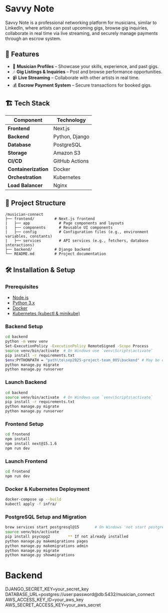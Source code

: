 # Savvy Note

Savvy Note is a professional networking platform for musicians, similar to LinkedIn, where artists can post upcoming gigs, browse gig inquiries, collaborate in real time via live streaming, and securely manage payments through an escrow system.

## 🚀 Features

- 🎤 **Musician Profiles** – Showcase your skills, experience, and past gigs.  
- 🎶 **Gig Listings & Inquiries** – Post and browse performance opportunities.  
- 📹 **Live Streaming** – Collaborate with other artists in real time.  
- 💰 **Escrow Payment System** – Secure transactions for booked gigs.  

## 🏗️ Tech Stack

| Component      | Technology |
|---------------|-----------|
| **Frontend**  | Next.js |
| **Backend**   | Python, Django |
| **Database**  | PostgreSQL |
| **Storage**   | Amazon S3 |
| **CI/CD**     | GitHub Actions |
| **Containerization** | Docker |
| **Orchestration** | Kubernetes |
| **Load Balancer** | Nginx |

## 📂 Project Structure

```
/musician-connect
├── frontend/         # Next.js frontend
|   ├── app             # Page components and layouts
|   ├── components      # Reusable UI components
|   ├── config          # Configuration files (e.g., environment variables, constants)
|   ├── services        # API services (e.g., fetchers, database interactions)
├── backend/          # Django backend
└── README.md         # Project documentation
```

## 🛠️ Installation & Setup

### Prerequisites
- [Node.js](https://nodejs.org/)
- [Python 3.x](https://www.python.org/)
- [Docker](https://www.docker.com/)
- [Kubernetes (kubectl & minikube)](https://kubernetes.io/)

### Backend Setup
```sh
cd backend
python -m venv venv
Set-ExecutionPolicy -ExecutionPolicy RemoteSigned -Scope Process
source venv/bin/activate  # On Windows use `venv\Scripts\activate`
pip install -r requirements.txt
$env:PYTHONPATH = "path\to\sep2025-project-team_005\backend" # May be optional
python manage.py migrate
python manage.py runserver
```

### Launch Backend
```sh
cd backend
source venv/bin/activate  # On Windows use `venv\Scripts\activate`
pip install -r requirements.txt
python manage.py migrate
python manage.py runserver
```

### Frontend Setup
```sh
cd frontend
npm install
npm install next@15.1.6
npm run dev
```

### Launch Frontend
```sh
cd frontend
npm run dev
```

### Docker & Kubernetes Deployment
```sh
docker-compose up --build
kubectl apply -f infra/
```

### PostgreSQL Setup and Migration
```sh
brew services start postgresql@15       # On Windows 'net start postgresql-x64-15'
source venv/bin/activate
pip install psycopg2	    ** If not already installed
python manage.py makemigrations pages
python manage.py makemigrations admin
python manage.py migrate 
python manage.py showmigrations

```
# Backend
DJANGO_SECRET_KEY=your_secret_key
DATABASE_URL=postgres://user:password@db:5432/musician_connect
AWS_ACCESS_KEY_ID=your_aws_key
AWS_SECRET_ACCESS_KEY=your_aws_secret
```
